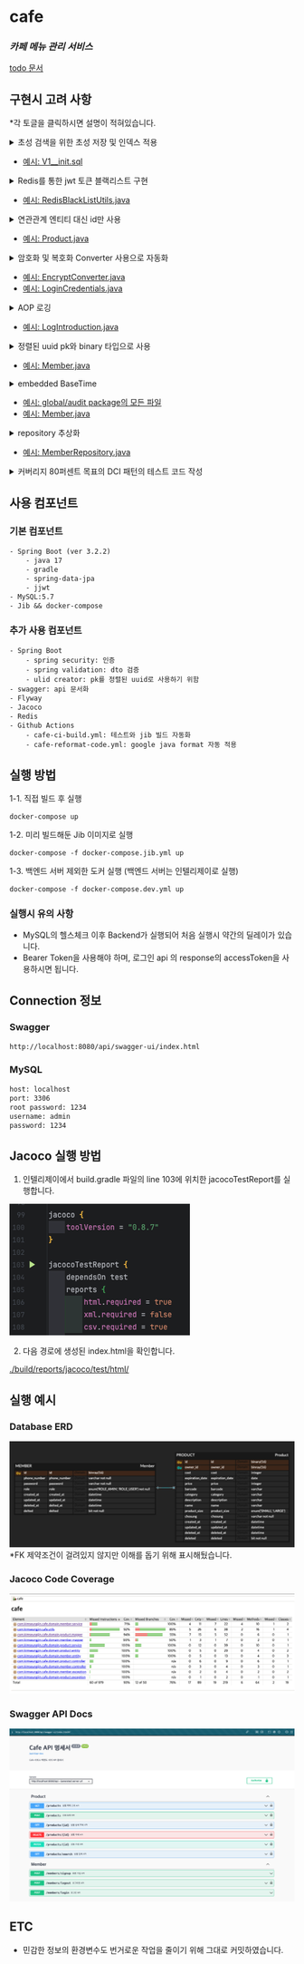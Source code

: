 # cafe
### _카페 메뉴 관리 서비스_

[todo 문서](./docs/todo.md)

## 구현시 고려 사항

*각 토글을 클릭하시면 설명이 적혀있습니다.

<details>
<summary>초성 검색을 위한 초성 저장 및 인덱스 적용</summary>
<div markdown="1">

- 초성을 따로 저장하여 검색시에 초성으로 검색하도록 구현
- 초성 검색에는 순서가 있을때 유리한 B-Tree 인덱스를, 전체 검색에는 문자열 검색에 유리한 Full Text 인덱스를 적용하여 검색 성능을 향상

</div>
</details>

- [예시: V1__init.sql](./src/main/resources/db/migration/V1__init.sql)

<details>
<summary>Redis를 통한 jwt 토큰 블랙리스트 구현</summary>
<div markdown="1">

- ttl을 통해 만료된 토큰을 자동으로 삭제하도록 구현
- 인터페이스를 상속받아 구현하여 추후 다른 저장소로의 변경과 테스트에 용이하도록 구현

</div>
</details>

- [예시: RedisBlackListUtils.java](./src/main/java/com/kimseungjin/cafe/utils/RedisBlackListUtils.java)

<details>
<summary>연관관계 엔티티 대신 id만 사용</summary>
<div markdown="1">

- Product 엔티티가 Member 보다는 id를 UUID로만 갖도록 구현
- Member의 id를 통해 Product를 조회하는 로직 외에는 Member 정보가 Product에서 사용되지 않음

</div>
</details>

- [예시: Product.java](./src/main/java/com/kimseungjin/cafe/domain/product/entity/Product.java)

<details>
<summary>암호화 및 복호화 Converter 사용으로 자동화</summary>
<div markdown="1">

- DB에 저장시 암호화 Converter로 자동화
- 조회시 자동으로 복호화되어 조회되도록 구현

</div>
</details>

- [예시: EncryptConverter.java](./src/main/java/com/kimseungjin/cafe/config/converter/EncryptConverter.java)
- [예시: LoginCredentials.java](./src/main/java/com/kimseungjin/cafe/domain/member/entity/LoginCredentials.java)

<details>
<summary>AOP 로깅</summary>
<div markdown="1">

- aop를 사용하여 로깅을 적용하여 공통 관심사를 분리하여 처리

</div>
</details>

- [예시: LogIntroduction.java](./src/main/java/com/kimseungjin/cafe/aspect/LogIntroduction.java)

<details>
<summary>정렬된 uuid pk와 binary 타입으로 사용</summary>
<div markdown="1">

- 인덱스가 자동으로 생성되는 pk에 ulid 라이브러리를 통해 정렬된 uuid 사용 및 binary(16) 으로 저장하여 보다 적은 저장공간 사용

</div>
</details>

- [예시: Member.java](./src/main/java/com/kimseungjin/cafe/domain/member/entity/Member.java)

<details>
<summary>embedded BaseTime</summary>
<div markdown="1">

- 상태를 위한 상속 보다는 행동을 상속받도록 구현
- 커스텀 EntityListener와 인터페이스 상속을 통해 자동으로 created_at, updated_at, deleted_at 정보 저장

</div>
</details>

- [예시: global/audit package의 모든 파일](/src/main/java/com/kimseungjin/cafe/global/audit/)
- [예시: Member.java](./src/main/java/com/kimseungjin/cafe/domain/member/entity/Member.java)

<details>
<summary>repository 추상화</summary>
<div markdown="1">

- repository 추상화를 통해 JpaRepository의 모든 기능을 외부에 노출하지 않도록 구현
- 추후 다른 기술 도입에 용이한 Jpa에 종속적이지 않은 설계

</div>
</details>

- [예시: MemberRepository.java](./src/main/java/com/kimseungjin/cafe/domain/member/repository/MemberRepository.java)

<details>
<summary>커버리지 80퍼센트 목표의 DCI 패턴의 테스트 코드 작성</summary>
<div markdown="1">

- controller, service, repository에 대한 테스트 코드 작성하여 커버리지 93퍼센트 달성
- 테스트 코드 작성시 DCI 패턴을 사용하여 테스트 코드의 가독성과 유지보수성 향상

</div>
</details>

## 사용 컴포넌트
### 기본 컴포넌트
```
- Spring Boot (ver 3.2.2)
    - java 17
    - gradle
    - spring-data-jpa
    - jjwt
- MySQL:5.7
- Jib && docker-compose
```

### 추가 사용 컴포넌트
```
- Spring Boot
    - spring security: 인증
    - spring validation: dto 검증
    - ulid creator: pk를 정렬된 uuid로 사용하기 위함
- swagger: api 문서화
- Flyway
- Jacoco
- Redis
- Github Actions
    - cafe-ci-build.yml: 테스트와 jib 빌드 자동화
    - cafe-reformat-code.yml: google java format 자동 적용
```

## 실행 방법
1-1. 직접 빌드 후 실행
```
docker-compose up
```
1-2. 미리 빌드해둔 Jib 이미지로 실행
```
docker-compose -f docker-compose.jib.yml up
```
1-3. 백엔드 서버 제외한 도커 실행 (백엔드 서버는 인텔리제이로 실행)
```
docker-compose -f docker-compose.dev.yml up
```

### 실행시 유의 사항
- MySQL의 헬스체크 이후 Backend가 실행되어 처음 실행시 약간의 딜레이가 있습니다.
- Bearer Token을 사용해야 하며, 로그인 api 의 response의 accessToken을 사용하시면 됩니다.

## Connection 정보
### Swagger
```
http://localhost:8080/api/swagger-ui/index.html
```
### MySQL
```
host: localhost
port: 3306
root password: 1234
username: admin
password: 1234
```

## Jacoco 실행 방법
1. 인텔리제이에서 build.gradle 파일의 line 103에 위치한 jacocoTestReport를 실행합니다.

![](./docs/jacoco-execute.png)

2. 다음 경로에 생성된 index.html을 확인합니다.

[./build/reports/jacoco/test/html/](./build/reports/jacoco/test/html/)

## 실행 예시
### Database ERD
![](./docs/cafe-erd.png)
*FK 제약조건이 걸려있지 않지만 이해를 돕기 위해 표시해뒀습니다.

### Jacoco Code Coverage
![](./docs/jacoco.png)

### Swagger API Docs
![](./docs/swagger.png)

## ETC
- 민감한 정보의 환경변수도 번거로운 작업을 줄이기 위해 그대로 커밋하였습니다.

